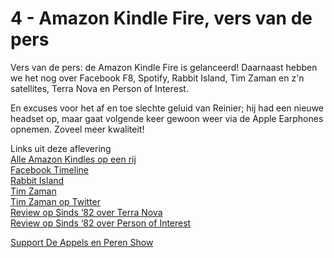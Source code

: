 # 4 - Amazon Kindle Fire, vers van de pers

<p>Vers van de pers: de Amazon Kindle Fire is gelanceerd! Daarnaast hebben we het nog over Facebook F8, Spotify, Rabbit Island, Tim Zaman en z'n satellites, Terra Nova en Person of Interest.</p>

<p>En excuses voor het af en toe slechte geluid van Reinier; hij had een nieuwe headset op, maar gaat volgende keer gewoon weer via de Apple Earphones opnemen. Zoveel meer kwaliteit!</p>

<p>Links uit deze aflevering<br />
<a href="http://www.amazon.com/gp/product/B0051QVESA/ref=sv_kinh_0" target="_blank">Alle Amazon Kindles op een rij</a><br />
<a href="http://www.facebook.com/about/timeline" target="_blank">Facebook Timeline</a><br />
<a href="http://www.kickstarter.com/projects/papercrate/rabbit-island-artist-residency" target="_blank">Rabbit Island</a><br />
<a href="http://www.timzaman.nl/" target="_blank">Tim Zaman</a><br />
<a href="http://twitter.com/#!/tim_zaman" target="_blank">Tim Zaman op Twitter</a><br />
<a href="http://sinds82.nl/2011/09/28/eerste-aflevering-terra-nova/" target="_blank">Review op Sinds ‘82 over Terra Nova</a><br />
<a href="http://sinds82.nl/2011/09/27/eerste-aflevering-person-of-interest/" target="_blank">Review op Sinds ‘82 over Person of Interest</a></p><p><a href="https://www.patreon.com/appelsenperenshow" rel="payment">Support De Appels en Peren Show</a></p>